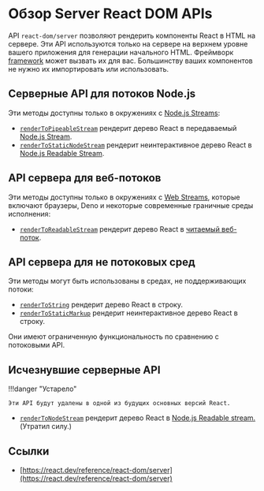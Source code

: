 # Обзор Server React DOM APIs

API `react-dom/server` позволяют рендерить компоненты React в HTML на сервере. Эти API используются только на сервере на верхнем уровне вашего приложения для генерации начального HTML. Фреймворк [framework](../learn/start-a-new-react-project.md) может вызвать их для вас. Большинству ваших компонентов не нужно их импортировать или использовать.

## Серверные API для потоков Node.js

Эти методы доступны только в окружениях с [Node.js Streams](https://nodejsdev.ru/api/stream/):

-   [`renderToPipeableStream`](renderToPipeableStream.md) рендерит дерево React в передаваемый [Node.js Stream](https://nodejsdev.ru/api/stream/).
-   [`renderToStaticNodeStream`](renderToStaticNodeStream.md) рендерит неинтерактивное дерево React в [Node.js Readable Stream](https://nodejsdev.ru/api/stream/).

## API сервера для веб-потоков

Эти методы доступны только в окружениях с [Web Streams](https://developer.mozilla.org/docs/Web/API/Streams_API), которые включают браузеры, Deno и некоторые современные граничные среды исполнения:

-   [`renderToReadableStream`](renderToReadableStream.md) рендерит дерево React в [читаемый веб-поток](https://developer.mozilla.org/docs/Web/API/ReadableStream).

## API сервера для не потоковых сред

Эти методы могут быть использованы в средах, не поддерживающих потоки:

-   [`renderToString`](renderToString.md) рендерит дерево React в строку.
-   [`renderToStaticMarkup`](renderToStaticMarkup.md) рендерит неинтерактивное дерево React в строку.

Они имеют ограниченную функциональность по сравнению с потоковыми API.

## Исчезнувшие серверные API

!!!danger "Устарело"

    Эти API будут удалены в одной из будущих основных версий React.

-   [`renderToNodeStream`](renderToNodeStream.md) рендерит дерево React в [Node.js Readable stream.](https://nodejsdev.ru/api/stream/) (Утратил силу.)

<!-- 0001.part.md -->

## Ссылки

-   [https://react.dev/reference/react-dom/server](https://react.dev/reference/react-dom/server)
